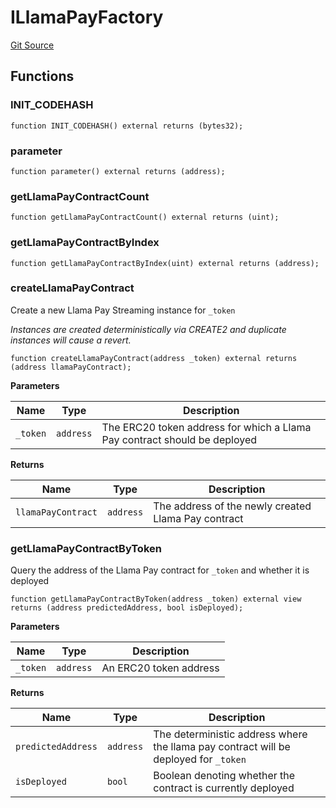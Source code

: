 # ILlamaPayFactory
[Git Source](https://github.com/FloorDAO/floor-v2/blob/fd4de86a192de96d73fe2e56a84ec542b57b1c69/src/interfaces/llamapay/LlamaPayFactory.sol)


## Functions
### INIT_CODEHASH


```solidity
function INIT_CODEHASH() external returns (bytes32);
```

### parameter


```solidity
function parameter() external returns (address);
```

### getLlamaPayContractCount


```solidity
function getLlamaPayContractCount() external returns (uint);
```

### getLlamaPayContractByIndex


```solidity
function getLlamaPayContractByIndex(uint) external returns (address);
```

### createLlamaPayContract

Create a new Llama Pay Streaming instance for `_token`

*Instances are created deterministically via CREATE2 and duplicate instances
will cause a revert.*


```solidity
function createLlamaPayContract(address _token) external returns (address llamaPayContract);
```
**Parameters**

|Name|Type|Description|
|----|----|-----------|
|`_token`|`address`|The ERC20 token address for which a Llama Pay contract should be deployed|

**Returns**

|Name|Type|Description|
|----|----|-----------|
|`llamaPayContract`|`address`|The address of the newly created Llama Pay contract|


### getLlamaPayContractByToken

Query the address of the Llama Pay contract for `_token` and whether it is deployed


```solidity
function getLlamaPayContractByToken(address _token) external view returns (address predictedAddress, bool isDeployed);
```
**Parameters**

|Name|Type|Description|
|----|----|-----------|
|`_token`|`address`|An ERC20 token address|

**Returns**

|Name|Type|Description|
|----|----|-----------|
|`predictedAddress`|`address`|The deterministic address where the llama pay contract will be deployed for `_token`|
|`isDeployed`|`bool`|Boolean denoting whether the contract is currently deployed|



